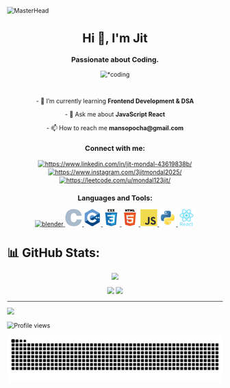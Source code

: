 ![MasterHead](https://repository-images.githubusercontent.com/588181932/e36ec678-7984-4cdd-8e4c-a3932772ff8e)

<h1 align="center">Hi 👋, I'm Jit</h1>
<h3 align="center">Passionate about Coding.</h3>

<p align="center"><img alt="*coding" height="200" src="https://camo.githubusercontent.com/4d9f5ecceb711eec6e2018f38a5677dc657c9738d4a65ba3b928c41c0a45b439/68747470733a2f2f6d69726f2e6d656469756d2e636f6d2f6d61782f313336302f302a37513379765349765f7430696f4a2d5a2e676966"></p>

<p align="center"> <a href="https://twitter.com/" target="blank"><img src="https://img.shields.io/twitter/follow/?logo=twitter&style=for-the-badge" alt="" /></a> </p>

<p align="center">- 🌱 I’m currently learning <b>Frontend Development & DSA</b></p>

<p align="center">- 💬 Ask me about <b>JavaScript React</b></p>

<p align="center">- 📫 How to reach me <b>mansopocha@gmail.com</b></p>

<h3 align="center">Connect with me:</h3>
<p align="center">
<a href="https://www.linkedin.com/in/jit-mondal-43619838b/" target="blank"><img align="center" src="https://raw.githubusercontent.com/rahuldkjain/github-profile-readme-generator/master/src/images/icons/Social/linked-in-alt.svg" alt="https://www.linkedin.com/in/jit-mondal-43619838b/" height="30" width="40" /></a>
<a href="https://www.instagram.com/3jitmondal2025/" target="blank"><img align="center" src="https://raw.githubusercontent.com/rahuldkjain/github-profile-readme-generator/master/src/images/icons/Social/instagram.svg" alt="https://www.instagram.com/3jitmondal2025/" height="30" width="40" /></a>
<a href="https://leetcode.com/u/mondal123jit/" target="blank"><img align="center" src="https://raw.githubusercontent.com/rahuldkjain/github-profile-readme-generator/master/src/images/icons/Social/leet-code.svg" alt="https://leetcode.com/u/mondal123jit/" height="30" width="40" /></a>
</p>

<h3 align="center">Languages and Tools:</h3>
<p align="center"> <a href="https://www.blender.org/" target="_blank" rel="noreferrer"> <img src="https://download.blender.org/branding/community/blender_community_badge_white.svg" alt="blender" width="40" height="40"/> </a> <a href="https://www.cprogramming.com/" target="_blank" rel="noreferrer"> <img src="https://raw.githubusercontent.com/devicons/devicon/master/icons/c/c-original.svg" alt="c" width="40" height="40"/> </a> <a href="https://www.w3schools.com/cpp/" target="_blank" rel="noreferrer"> <img src="https://raw.githubusercontent.com/devicons/devicon/master/icons/cplusplus/cplusplus-original.svg" alt="cplusplus" width="40" height="40"/> </a> <a href="https://www.w3schools.com/css/" target="_blank" rel="noreferrer"> <img src="https://raw.githubusercontent.com/devicons/devicon/master/icons/css3/css3-original-wordmark.svg" alt="css3" width="40" height="40"/> </a> <a href="https://www.w3.org/html/" target="_blank" rel="noreferrer"> <img src="https://raw.githubusercontent.com/devicons/devicon/master/icons/html5/html5-original-wordmark.svg" alt="html5" width="40" height="40"/> </a> <a href="https://developer.mozilla.org/en-US/docs/Web/JavaScript" target="_blank" rel="noreferrer"> <img src="https://raw.githubusercontent.com/devicons/devicon/master/icons/javascript/javascript-original.svg" alt="javascript" width="40" height="40"/> </a> <a href="https://www.python.org" target="_blank" rel="noreferrer"> <img src="https://raw.githubusercontent.com/devicons/devicon/master/icons/python/python-original.svg" alt="python" width="40" height="40"/> </a> <a href="https://reactjs.org/" target="_blank" rel="noreferrer"> <img src="https://raw.githubusercontent.com/devicons/devicon/master/icons/react/react-original-wordmark.svg" alt="react" width="40" height="40"/> </a> </p>

# 📊 GitHub Stats:
<p align="center"><img src="https://github-readme-stats.vercel.app/api/top-langs/?username=Jit338&theme=transparent&hide_border=false&include_all_commits=false&count_private=false&layout=compact"></p>
<p align="center"><img src="https://github-readme-stats.vercel.app/api?username=Jit338&theme=transparent&hide_border=false&include_all_commits=false&count_private=false">
<img src="https://nirzak-streak-stats.vercel.app/?user=Jit338&theme=transparent&hide_border=false"></p>

---
[![](https://visitcount.itsvg.in/api?id=Jit338&icon=0&color=0)](https://visitcount.itsvg.in)
<!-- Proudly created with GPRM ( https://gprm.itsvg.in ) -->
![Profile views](https://komarev.com/ghpvc/?username=Jit338&label=Profile%20views&color=0e75b6&style=flat)

![snake gif](https://github.com/Jit338/Jit338/blob/output/github-snake-dark.svg)
